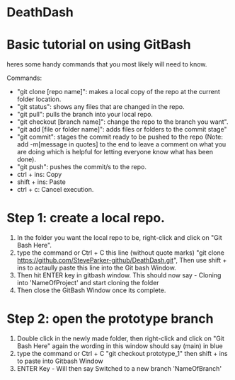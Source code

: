 # DeathDash

# Basic tutorial on using GitBash

heres some handy commands that you most likely will need to know.

Commands:
- "git clone [repo name]": makes a local copy of the repo at the current folder location.
- "git status": shows any files that are changed in the repo.
- "git pull": pulls the branch into your local repo.
- "git checkout [branch name]": change the repo to the branch you want".
- "git add [file or folder name]": adds files or folders to the commit stage"
- "git commit": stages the commit ready to be pushed to the repo (Note: add -m[message in quotes] to the end to leave a comment on what you are doing which is helpful for letting everyone know what has been done).
- "git push": pushes the commit/s to the repo.
- ctrl + ins: Copy
- shift + ins: Paste
- ctrl + c: Cancel execution.

# Step 1: create a local repo.
1. In the folder you want the local repo to be, right-click and click on "Git Bash Here".
2. type the command or Ctrl + C this line (without quote marks) "git clone https://github.com/SteveParker-github/DeathDash.git", Then use shift + ins to actaully paste this line into the Git bash Window.
3. Then hit ENTER key in gitbash window. This should now say - Cloning into 'NameOfProject' and start cloning the folder
4. Then close the GitBash Window once its complete. 

# Step 2: open the prototype branch
1. Double click in the newly made folder, then right-click and click on "Git Bash Here" again the wording in this window should say (main) in blue 
2. type the command or Ctrl + C "git checkout prototype_1" then shift + ins to paste into Gitbash Window
3. ENTER Key - Will then say Switched to a new branch 'NameOfBranch'
